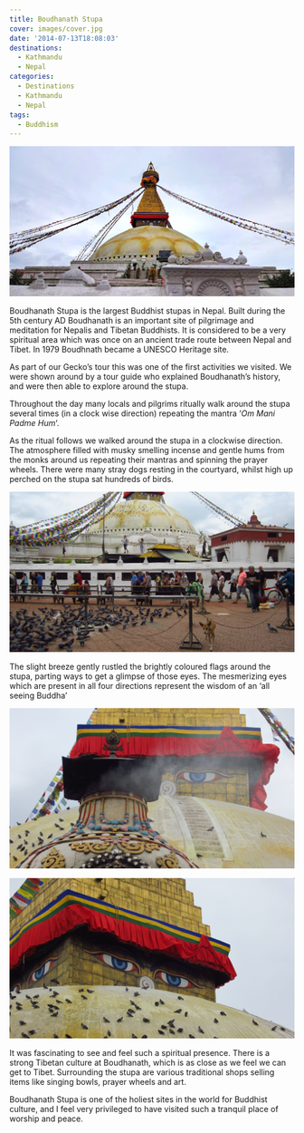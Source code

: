 ```yaml
---
title: Boudhanath Stupa
cover: images/cover.jpg
date: '2014-07-13T18:08:03'
destinations:
  - Kathmandu
  - Nepal
categories:
  - Destinations
  - Kathmandu
  - Nepal
tags:
  - Buddhism
---
```

![](images/boudhanathstupa.jpg)

Boudhanath Stupa is the largest Buddhist stupas in Nepal. Built during the 5th century AD Boudhanath is an important site of pilgrimage and meditation for Nepalis and Tibetan Buddhists. It is considered to be a very spiritual area which was once on an ancient trade route between Nepal and Tibet. In 1979 Boudhnath became a UNESCO Heritage site.

As part of our Gecko’s tour this was one of the first activities we visited. We were shown around by a tour guide who explained Boudhanath’s history, and were then able to explore around the stupa.

Throughout the day many locals and pilgrims ritually walk around the stupa several times (in a clock wise direction) repeating the mantra ‘_Om Mani Padme Hum_‘.

As the ritual follows we walked around the stupa in a clockwise direction. The atmosphere filled with musky smelling incense and gentle hums from the monks around us repeating their mantras and spinning the prayer wheels. There were many stray dogs resting in the courtyard, whilst high up perched on the stupa sat hundreds of birds.

![](images/16580815070_97b8f5d7a8_k_d.jpg)

The slight breeze gently rustled the brightly coloured flags around the stupa, parting ways to get a glimpse of those eyes. The mesmerizing eyes which are present in all four directions represent the wisdom of an ‘all seeing Buddha’

![](images/16148420053_8e124c1513_k_d.jpg)

![](images/16767200132_cbe731c3eb_k_d1.jpg)

It was fascinating to see and feel such a spiritual presence. There is a strong Tibetan culture at Boudhanath, which is as close as we feel we can get to Tibet. Surrounding the stupa are various traditional shops selling items like singing bowls, prayer wheels and art.

Boudhanath Stupa is one of the holiest sites in the world for Buddhist culture, and I feel very privileged to have visited such a tranquil place of worship and peace.
